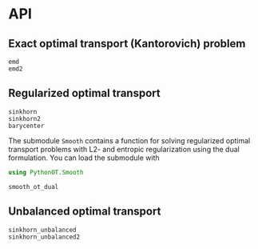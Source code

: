 # API

## Exact optimal transport (Kantorovich) problem

```@docs
emd
emd2
```

## Regularized optimal transport

```@docs
sinkhorn
sinkhorn2
barycenter
```

The submodule `Smooth` contains a function for solving regularized optimal
transport problems with L2- and entropic regularization using the dual
formulation. You can load the submodule with
```julia
using PythonOT.Smooth
```

```@docs
smooth_ot_dual
```

## Unbalanced optimal transport

```@docs
sinkhorn_unbalanced
sinkhorn_unbalanced2
```
